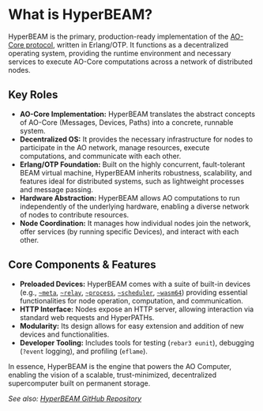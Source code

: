 # What is HyperBEAM?

HyperBEAM is the primary, production-ready implementation of the [AO-Core protocol](./what-is-ao-core.md), written in Erlang/OTP. It functions as a decentralized operating system, providing the runtime environment and necessary services to execute AO-Core computations across a network of distributed nodes.

## Key Roles

*   **AO-Core Implementation:** HyperBEAM translates the abstract concepts of AO-Core (Messages, Devices, Paths) into a concrete, runnable system.
*   **Decentralized OS:** It provides the necessary infrastructure for nodes to participate in the AO network, manage resources, execute computations, and communicate with each other.
*   **Erlang/OTP Foundation:** Built on the highly concurrent, fault-tolerant BEAM virtual machine, HyperBEAM inherits robustness, scalability, and features ideal for distributed systems, such as lightweight processes and message passing.
*   **Hardware Abstraction:** HyperBEAM allows AO computations to run independently of the underlying hardware, enabling a diverse network of nodes to contribute resources.
*   **Node Coordination:** It manages how individual nodes join the network, offer services (by running specific Devices), and interact with each other.

## Core Components & Features

*   **Preloaded Devices:** HyperBEAM comes with a suite of built-in devices (e.g., [`~meta`](../devices/meta-at-1-0.md), [`~relay`](../devices/relay-at-1-0.md), [`~process`](../devices/process-at-1-0.md), [`~scheduler`](../devices/scheduler-at-1-0.md), [`~wasm64`](../devices/wasm64-at-1-0.md)) providing essential functionalities for node operation, computation, and communication.
*   **HTTP Interface:** Nodes expose an HTTP server, allowing interaction via standard web requests and HyperPATHs.
*   **Modularity:** Its design allows for easy extension and addition of new devices and functionalities.
*   **Developer Tooling:** Includes tools for testing (`rebar3 eunit`), debugging (`?event` logging), and profiling (`eflame`).

In essence, HyperBEAM is the engine that powers the AO Computer, enabling the vision of a scalable, trust-minimized, decentralized supercomputer built on permanent storage.

*See also: [HyperBEAM GitHub Repository](https://github.com/permaweb/HyperBEAM)*
